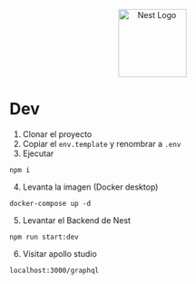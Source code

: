 <p align="center">
  <a href="http://nestjs.com/" target="blank"><img src="https://nestjs.com/img/logo-small.svg" width="120" alt="Nest Logo" /></a>
</p>

# Dev

1. Clonar el proyecto
2. Copiar el ```env.template``` y renombrar a ```.env```
3. Ejecutar
```
npm i
```
4. Levanta la imagen (Docker desktop)
```
docker-compose up -d
```
5. Levantar el Backend de Nest
```
npm run start:dev
```
6. Visitar apollo studio
```
localhost:3000/graphql
```